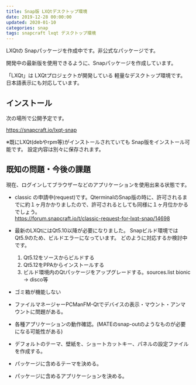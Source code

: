 ```yaml
---
title: Snap版 LXQtデスクトップ環境
date: 2019-12-28 00:00:00
updated: 2020-01-10
categories: snap
tags: snapcraft lxqt デスクトップ環境
---
```


LXQtの Snapパッケージを作成中です。非公式なパッケージです。

開発中の最新版を使用できるように、Snapパッケージを作成しています。

「LXQt」は LXQtプロジェクトが開発している 軽量なデスクトップ環境です。  
日本語表示にも対応しています。

## インストール

次の場所で公開予定です。

<https://snapcraft.io/lxqt-snap>

※既にLXQt(debやrpm等)がインストールされていても Snap版をインストール可能です。
設定内容は別々に保存されます。

## 既知の問題・今後の課題

現在、ログインしてブラウザーなどのアプリケーションを使用出来る状態です。

* classic の申請中(request)です。QterminalのSnap版の時に、許可されるまでに約１ヶ月かかりましたので、許可されるとしても同様に１ヶ月位かかるでしょう。  
  <https://forum.snapcraft.io/t/classic-request-for-lxqt-snap/14698>
* 最新のLXQtにはQt5.10以降が必要になりました。
  Snapビルド環境ではQt5.9のため、ビルドエラーになっています。
  どのように対応するか検討中です。
  1. Qt5.12をソースからビルドする
  1. Qt5.12をPPAからインストールする
  1. ビルド環境内のQtパッケージをアップグレードする。sources.list bionic → disco等

* ゴミ箱が機能しない
* ファイルマネージャーPCManFM-Qtでデバイスの表示・マウント・アンマウントに問題がある。

* 各種アプリケーションの動作確認。(MATEのsnap-outのようなものが必要になる可能性がある)
* デフォルトのテーマ、壁紙を、ショートカットキー、パネルの設定ファイルを作成する。
* パッケージに含めるテーマを決める。
* パッケージに含めるアプリケーションを決める。
